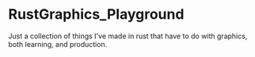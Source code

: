 # RustGraphics_Playground
Just a collection of things I've made in rust that have to do with graphics, both learning, and production.
